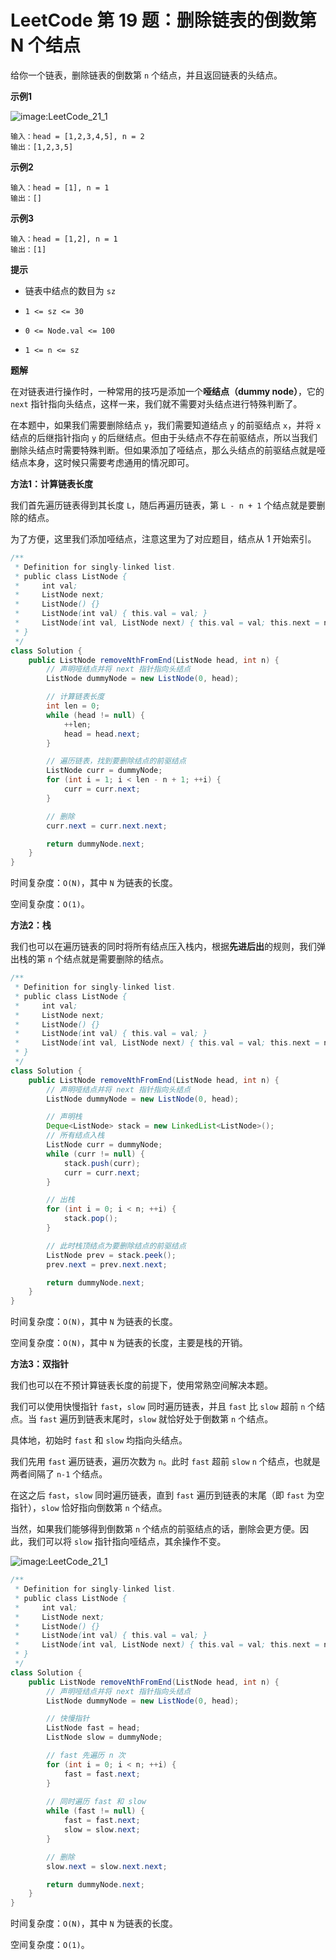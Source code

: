 # LeetCode 第 19 题：删除链表的倒数第 N 个结点

给你一个链表，删除链表的倒数第 `n` 个结点，并且返回链表的头结点。

**示例1**

![image:LeetCode_21_1](https://github.com/TomatoZ7/notes-of-tz/blob/master/DataStructuresAndAlgorithms/LeetCode/images/LeetCode_19_1.jpg)

```
输入：head = [1,2,3,4,5], n = 2
输出：[1,2,3,5]
```

**示例2**

```
输入：head = [1], n = 1
输出：[]
```

**示例3**

```
输入：head = [1,2], n = 1
输出：[1]
```

**提示**

+ 链表中结点的数目为 `sz`

+ `1 <= sz <= 30`

+ `0 <= Node.val <= 100`

+ `1 <= n <= sz`

**题解**

在对链表进行操作时，一种常用的技巧是添加一个**哑结点（dummy node）**，它的 `next` 指针指向头结点，这样一来，我们就不需要对头结点进行特殊判断了。

在本题中，如果我们需要删除结点 `y`，我们需要知道结点 `y` 的前驱结点 `x`，并将 `x` 结点的后继指针指向 `y` 的后继结点。但由于头结点不存在前驱结点，所以当我们删除头结点时需要特殊判断。但如果添加了哑结点，那么头结点的前驱结点就是哑结点本身，这时候只需要考虑通用的情况即可。

**方法1：计算链表长度**

我们首先遍历链表得到其长度 `L`，随后再遍历链表，第 `L - n + 1` 个结点就是要删除的结点。

为了方便，这里我们添加哑结点，注意这里为了对应题目，结点从 1 开始索引。

```java
/**
 * Definition for singly-linked list.
 * public class ListNode {
 *     int val;
 *     ListNode next;
 *     ListNode() {}
 *     ListNode(int val) { this.val = val; }
 *     ListNode(int val, ListNode next) { this.val = val; this.next = next; }
 * }
 */
class Solution {
    public ListNode removeNthFromEnd(ListNode head, int n) {
        // 声明哑结点并将 next 指针指向头结点
        ListNode dummyNode = new ListNode(0, head);

        // 计算链表长度
        int len = 0;
        while (head != null) {
            ++len;
            head = head.next;
        }

        // 遍历链表，找到要删除结点的前驱结点
        ListNode curr = dummyNode;
        for (int i = 1; i < len - n + 1; ++i) {
            curr = curr.next;
        }

        // 删除
        curr.next = curr.next.next;

        return dummyNode.next;
    }
}
```

时间复杂度：`O(N)`，其中 `N` 为链表的长度。

空间复杂度：`O(1)`。

**方法2：栈**

我们也可以在遍历链表的同时将所有结点压入栈内，根据**先进后出**的规则，我们弹出栈的第 `n` 个结点就是需要删除的结点。

```java
/**
 * Definition for singly-linked list.
 * public class ListNode {
 *     int val;
 *     ListNode next;
 *     ListNode() {}
 *     ListNode(int val) { this.val = val; }
 *     ListNode(int val, ListNode next) { this.val = val; this.next = next; }
 * }
 */
class Solution {
    public ListNode removeNthFromEnd(ListNode head, int n) {
        // 声明哑结点并将 next 指针指向头结点
        ListNode dummyNode = new ListNode(0, head);

        // 声明栈
        Deque<ListNode> stack = new LinkedList<ListNode>();
        // 所有结点入栈
        ListNode curr = dummyNode;
        while (curr != null) {
            stack.push(curr);
            curr = curr.next;
        }

        // 出栈
        for (int i = 0; i < n; ++i) {
            stack.pop();
        }

        // 此时栈顶结点为要删除结点的前驱结点
        ListNode prev = stack.peek();
        prev.next = prev.next.next;

        return dummyNode.next;
    }
}
```

时间复杂度：`O(N)`，其中 `N` 为链表的长度。

空间复杂度：`O(N)`，其中 `N` 为链表的长度，主要是栈的开销。

**方法3：双指针**

我们也可以在不预计算链表长度的前提下，使用常熟空间解决本题。

我们可以使用快慢指针 `fast`，`slow` 同时遍历链表，并且 `fast` 比 `slow` 超前 `n` 个结点。当 `fast` 遍历到链表末尾时，`slow` 就恰好处于倒数第 `n` 个结点。

具体地，初始时 `fast` 和 `slow` 均指向头结点。

我们先用 `fast` 遍历链表，遍历次数为 `n`。此时 `fast` 超前 `slow` `n` 个结点，也就是两者间隔了 `n-1` 个结点。

在这之后 `fast`，`slow` 同时遍历链表，直到 `fast` 遍历到链表的末尾（即 `fast` 为空指针），`slow` 恰好指向倒数第 `n` 个结点。

当然，如果我们能够得到倒数第 `n` 个结点的前驱结点的话，删除会更方便。因此，我们可以将 `slow` 指针指向哑结点，其余操作不变。

![image:LeetCode_21_1](https://github.com/TomatoZ7/notes-of-tz/blob/master/DataStructuresAndAlgorithms/LeetCode/images/LeetCode_19_2.jpg)

```java
/**
 * Definition for singly-linked list.
 * public class ListNode {
 *     int val;
 *     ListNode next;
 *     ListNode() {}
 *     ListNode(int val) { this.val = val; }
 *     ListNode(int val, ListNode next) { this.val = val; this.next = next; }
 * }
 */
class Solution {
    public ListNode removeNthFromEnd(ListNode head, int n) {
        // 声明哑结点并将 next 指针指向头结点
        ListNode dummyNode = new ListNode(0, head);

        // 快慢指针
        ListNode fast = head;
        ListNode slow = dummyNode;

        // fast 先遍历 n 次
        for (int i = 0; i < n; ++i) {
            fast = fast.next;
        }
        
        // 同时遍历 fast 和 slow
        while (fast != null) {
            fast = fast.next;
            slow = slow.next;
        }

        // 删除
        slow.next = slow.next.next;

        return dummyNode.next;
    }
}
```

时间复杂度：`O(N)`，其中 `N` 为链表的长度。

空间复杂度：`O(1)`。